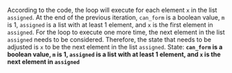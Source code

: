 According to the code, the loop will execute for each element `x` in the list `assigned`. At the end of the previous iteration, `can_form` is a boolean value, `m` is 1, `assigned` is a list with at least 1 element, and `x` is the first element in `assigned`. For the loop to execute one more time, the next element in the list `assigned` needs to be considered. Therefore, the state that needs to be adjusted is `x` to be the next element in the list `assigned`.
State: **`can_form` is a boolean value, `m` is 1, `assigned` is a list with at least 1 element, and `x` is the next element in `assigned`**